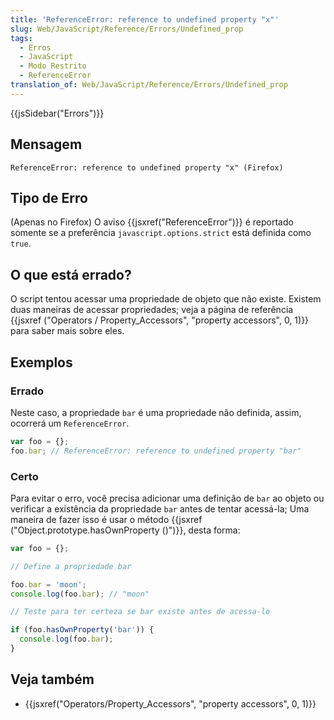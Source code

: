 ```yaml
---
title: 'ReferenceError: reference to undefined property "x"'
slug: Web/JavaScript/Reference/Errors/Undefined_prop
tags:
  - Erros
  - JavaScript
  - Modo Restrito
  - ReferenceError
translation_of: Web/JavaScript/Reference/Errors/Undefined_prop
---
```

{{jsSidebar("Errors")}}

## Mensagem

```
ReferenceError: reference to undefined property "x" (Firefox)
```

## Tipo de Erro

(Apenas no Firefox) O aviso {{jsxref("ReferenceError")}} é reportado somente se a preferência `javascript.options.strict` está definida como `true`.

## O que está errado?

O script tentou acessar uma propriedade de objeto que não existe. Existem duas maneiras de acessar propriedades; veja a página de referência {{jsxref ("Operators / Property_Accessors", "property accessors", 0, 1)}} para saber mais sobre eles.

## Exemplos

### Errado

Neste caso, a propriedade `bar` é uma propriedade não definida, assim, ocorrerá um `ReferenceError`.

```js example-bad
var foo = {};
foo.bar; // ReferenceError: reference to undefined property "bar"
```

### Certo

Para evitar o erro, você precisa adicionar uma definição de `bar` ao objeto ou verificar a existência da propriedade `bar` antes de tentar acessá-la; Uma maneira de fazer isso é usar o método {{jsxref ("Object.prototype.hasOwnProperty ()")}}, desta forma:

```js example-good
var foo = {};

// Define a propriedade bar

foo.bar = 'moon';
console.log(foo.bar); // "moon"

// Teste para ter certeza se bar existe antes de acessa-lo

if (foo.hasOwnProperty('bar')) {
  console.log(foo.bar);
}
```

## Veja também

- {{jsxref("Operators/Property_Accessors", "property accessors", 0, 1)}}
